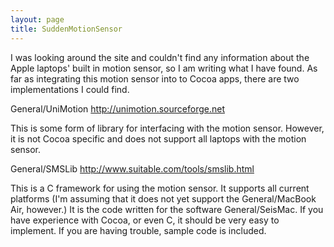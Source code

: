 ```yaml
---
layout: page
title: SuddenMotionSensor
---
```


I was looking around the site and couldn't find any information about the Apple laptops' built in motion sensor, so I am writing what I have found.  As far as integrating this motion sensor into to Cocoa apps, there are two implementations I could find.

General/UniMotion http://unimotion.sourceforge.net

This is some form of library for interfacing with the motion sensor.  However, it is not Cocoa specific and does not support all laptops with the motion sensor.

General/SMSLib http://www.suitable.com/tools/smslib.html

This is a C framework for using the motion sensor.  It supports all current platforms (I'm assuming that it does not yet support the General/MacBook Air, however.)  It is the code written for the software General/SeisMac.  If you have experience with Cocoa, or even C, it should be very easy to implement.  If you are having trouble, sample code is included.
